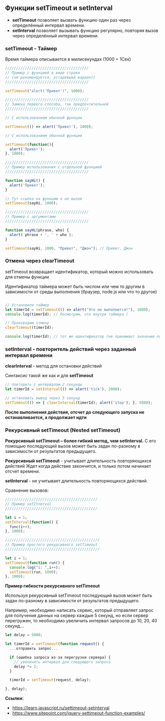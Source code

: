 ## Функции setTimeout и setInterval


- __setTimeout__ позволяет вызвать функцию один раз через определённый интервал времени.
- __setInterval__ позволяет вызывать функцию регулярно, повторяя вызов через определённый интервал времени.


### setTimeout - Таймер

Время таймера описывается в милисекундах (1000 = 1Сек) 

```javascript
//////////////////////////////////////
// Пример с функцией в виде строки 
// (не рекомендуется, устаревший вариант) 
//////////////////////////////////////

setTimeout("alert('Привет')", 1000);

//////////////////////////////////////
// Замена первого способа, так предпочтительней
//////////////////////////////////////

// С использованием обычной функции 

setTimeout(() => alert('Привет'), 1000);

// С использованием обычной функции

setTimeout(function(){
  alert('Привет');
}, 1000); 

//////////////////////////////////////
// Пример использования c отдельной функцией 
//////////////////////////////////////

function sayHi() { 
  alert('Привет'); 
}

// Тут ссылка на функцию а не вызов
setTimeout(sayHi, 1000); 

//////////////////////////////////////
// Пример с аргументами 
//////////////////////////////////////

function sayHi(phrase, who) {
  alert( phrase + ', ' + who );
}

setTimeout(sayHi, 1000, "Привет", "Джон"); // Привет, Джон

```

### Отмена через clearTimeout

setTimeout возвращает идентификатор, который можно использовать для отмены функции

Идентификатор таймера может быть числом или чем то другим в зависимости от среды выполнения (браузер, node.js или что то другое) 

```javascript

// Установили таймер 
let timerId = setTimeout(() => alert("Это не выполнится!"), 1000);
console.log(timerId); // Посмотрим, что внутри таймера (

// Производим отмену
clearTimeout(timerId);

console.log(timerId); // тот же идентификатор (не принимает значение null после отмены) 
```

### setInterval - повторитель действий через заданный интервал времени

__clearInterval__ - метод для остановки действий 

Синтаксис такой же как и для __setTimeout__

```javascript
// повторить с интервалом 2 секунды
let timerId = setInterval(() => alert('tick'), 2000);

// остановить вывод через 5 секунд
setTimeout(() => { clearInterval(timerId); alert('stop'); }, 5000); 
```

__После выполнения действия, отсчет до следующего запуска не останавливается, а продолжает идти__


### Рекурсивный setTimeout (Nested setTimeout)

__Рекурсивный setTimeout – более гибкий метод, чем setInterval.__
С его помощью последующий вызов может быть задан по-разному в зависимости от результатов предыдущего.

__Рекурсивный setTimeout__ - учитывает длительность повторяющихся действий 
Ждет когда действие закончится, и только потом начинает отсчет времени. 

__setInterval__ - не учитывает длительность повторяющихся действий. 


Сравнение вызовов: 

```javascript
//////////////////////////////////////////
// Пример setItnerval
//////////////////////////////////////////

let i = 1;
setInterval(function() {
  func(i++);
}, 1000);

///////////////////////////////////////////
// Пример простого рекурсивного setTimeout 
///////////////////////////////////////////

let i = 1;
setTimeout(function run() {
  console.log("i: ",i++); 
  setTimeout(run, 1000);
}, 1000);
```

__Пример гибкости рекурсивного setTimeout__

Используя рекурсивный setTimeout последующий вызов может быть задан по-разному в зависимости от результатов предыдущего.

Например, необходимо написать сервис, который отправляет запрос для получения данных на сервер каждые 5 секунд, но если сервер перегружен, то необходимо увеличить интервал запросов до 10, 20, 40 секунд… 

```javascript
let delay = 5000;

let timerId = setTimeout(function request() {
  ...отправить запрос...

  if (ошибка запроса из-за перегрузки сервера) {
    // увеличить интервал для следующего запроса
    delay *= 2;
  }

  timerId = setTimeout(request, delay);

}, delay);
```

__Ссылки:__

- https://learn.javascript.ru/settimeout-setinterval 
- https://www.sitepoint.com/jquery-settimeout-function-examples/ 



